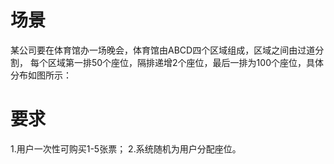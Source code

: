 # 场景
某公司要在体育馆办一场晚会，体育馆由ABCD四个区域组成，区域之间由过道分割，
每个区域第一排50个座位，隔排递增2个座位，最后一排为100个座位，具体分布如图所示：

# 要求
1.用户一次性可购买1-5张票；
2.系统随机为用户分配座位。